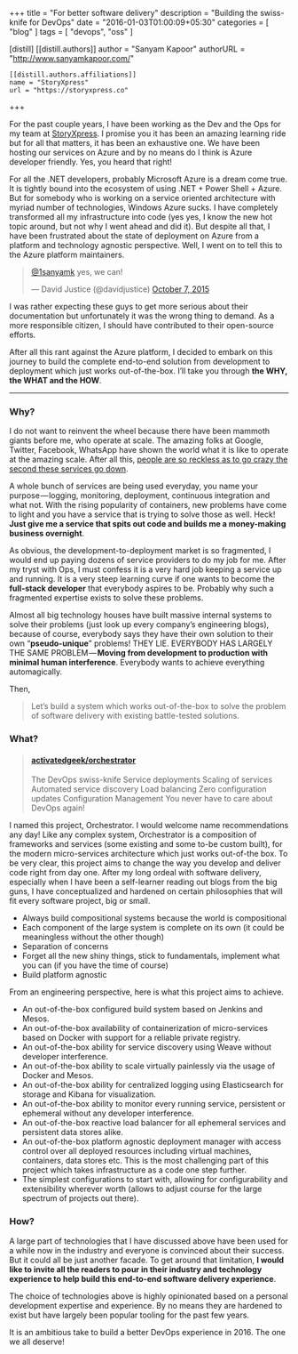 +++
title = "For better software delivery"
description = "Building the swiss-knife for DevOps"
date = "2016-01-03T01:00:09+05:30"
categories = [
  "blog"
]
tags = [
  "devops",
  "oss"
]

[distill]
  [[distill.authors]]
  author = "Sanyam Kapoor"
  authorURL = "http://www.sanyamkapoor.com/"

    [[distill.authors.affiliations]]
    name = "StoryXpress"
    url = "https://storyxpress.co"
+++

For the past couple years, I have been working as the Dev and the Ops for my team
at [StoryXpress](https://storyxpress.co). I promise you it has been an amazing
learning ride but for all that matters, it has been an exhaustive one. We have
been hosting our services on Azure and by no means do I think is Azure developer
friendly. Yes, you heard that right!

<!--more-->

For all the .NET developers, probably Microsoft Azure is a dream come true. It
is tightly bound into the ecosystem of using .NET + Power Shell + Azure. But for
somebody who is working on a service oriented architecture with myriad number of
technologies, Windows Azure sucks. I have completely transformed all my infrastructure
into code (yes yes, I know the new hot topic around, but not why I went ahead and
did it). But despite all that, I have been frustrated about the state of
deployment on Azure from a platform and technology agnostic perspective. Well,
I went on to tell this to the Azure platform maintainers.

<blockquote class="twitter-tweet tw-align-center" lang="en">
<p lang="en" dir="ltr"><a href="https://twitter.com/1sanyamk">@1sanyamk</a> yes,
we can!</p>&mdash; David Justice (@davidjustice)
<a href="https://twitter.com/davidjustice/status/651845691971530752">October 7,
2015</a></blockquote>
<script async src="//platform.twitter.com/widgets.js" charset="utf-8"></script>

I was rather expecting these guys to get more serious about their documentation
but unfortunately it was the wrong thing to demand. As a more responsible citizen,
I should have contributed to their open-source efforts.

After all this rant against the Azure platform, I decided to embark on this journey
to build the complete end-to-end solution from development to deployment which just
works out-of-the-box. I’ll take you through **the WHY, the WHAT and the HOW**.

---

### Why?
I do not want to reinvent the wheel because there have been mammoth giants before
me, who operate at scale. The amazing folks at Google, Twitter, Facebook, WhatsApp
have shown the world what it is like to operate at the amazing scale. After all
this, [people are so reckless as to go crazy the second these services go down](
https://twitter.com/search?q=whatsapp%20down).

A whole bunch of services are being used everyday, you name your purpose — logging,
monitoring, deployment, continuous integration and what not. With the rising popularity
of containers, new problems have come to light and you have a service that is
trying to solve those as well. Heck! **Just give me a service that spits out code
and builds me a money-making business overnight**.

As obvious, the development-to-deployment market is so fragmented, I would end up
paying dozens of service providers to do my job for me. After my tryst with Ops,
I must confess it is a very hard job keeping a service up and running. It is a very
steep learning curve if one wants to become the **full-stack developer** that everybody
aspires to be. Probably why such a fragmented expertise exists to solve these problems.

Almost all big technology houses have built massive internal systems to solve
their problems (just look up every company’s engineering blogs), because of course,
everybody says they have their own solution to their own “**pseudo-unique**” problems!
THEY LIE. EVERYBODY HAS LARGELY THE SAME PROBLEM — **Moving from development to
production with minimal human interference**. Everybody wants to achieve everything
automagically.

Then,

> Let’s build a system which works out-of-the-box to solve the problem of
> software delivery with existing battle-tested solutions.

### What?
<blockquote class="embedly-card" data-card-key="9a1581989a494000a640fa34a33b22ab"
data-card-chrome="0" data-card-controls="0" data-card-type="article"><h4><a href="https://github.com/activatedgeek/orchestrator">activatedgeek/orchestrator</a>
</h4><p>The DevOps swiss-knife Service deployments Scaling of services Automated
service discovery Load balancing Zero configuration updates Configuration Management
You never have to care about DevOps again!</p></blockquote>
<script async src="//cdn.embedly.com/widgets/platform.js" charset="UTF-8"></script>

I named this project, Orchestrator. I would welcome name recommendations any day!
Like any complex system, Orchestrator is a composition of frameworks and services
(some existing and some to-be custom built), for the modern micro-services architecture
which just works out-of-the box. To be very clear, this project aims to change the
way you develop and deliver code right from day one. After my long ordeal with software
delivery, especially when I have been a self-learner reading out blogs from the
big guns, I have conceptualized and hardened on certain philosophies that will
fit every software project, big or small.

* Always build compositional systems because the world is compositional
* Each component of the large system is complete on its own (it could be meaningless
without the other though)
* Separation of concerns
* Forget all the new shiny things, stick to fundamentals, implement what you can
(if you have the time of course)
* Build platform agnostic

From an engineering perspective, here is what this project aims to achieve.

* An out-of-the-box configured build system based on Jenkins and Mesos.
* An out-of-the-box availability of containerization of micro-services based on
Docker with support for a reliable private registry.
* An out-of-the-box ability for service discovery using Weave without developer
interference.
* An out-of-the-box ability to scale virtually painlessly via the usage of Docker
and Mesos.
* An out-of-the-box ability for centralized logging using Elasticsearch for storage
and Kibana for visualization.
* An out-of-the-box ability to monitor every running service, persistent or
ephemeral without any developer interference.
* An out-of-the-box reactive load balancer for all ephemeral services and persistent
data stores alike.
* An out-of-the-box platform agnostic deployment manager with access control over
all deployed resources including virtual machines, containers, data stores etc.
This is the most challenging part of this project which takes infrastructure as
a code one step further.
* The simplest configurations to start with, allowing for configurability and
extensibility wherever worth (allows to adjust course for the large spectrum of
projects out there).


### How?
A large part of technologies that I have discussed above have been used for a while
now in the industry and everyone is convinced about their success. But it could
all be just another facade. To get around that limitation, **I would like to invite
all the readers to pour in their industry and technology experience to help build
this end-to-end software delivery experience**.

The choice of technologies above is highly opinionated based on a personal development
expertise and experience. By no means they are hardened to exist but have largely
been popular tooling for the past few years.

It is an ambitious take to build a better DevOps experience in 2016. The one we all deserve!
